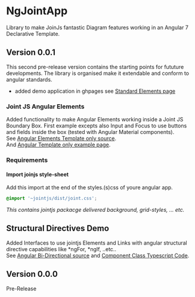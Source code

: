 # NgJointApp

Library to make JoinJs fantastic Diagram features working in an Angular 7 Declarative Template.  

## Version 0.0.1

This second pre-release version contains the starting points for fututure developments. The library is organised make it extendable and conform to angular standards.
* added demo application in ghpages see [Standard Elements page](https://dgwnu.github.io/ng-joint/shapes-standard-examples/standard-elements)  

### Joint JS Angular Elements

Added functionality to make Angular Elements working inside a Joint JS Boundary Box. First example excepts also Input and Focus to use buttons and fields inside the box (tested with Angular Material components).  
See [Angular Elements Template only source](https://github.com/dgwnu/ng-joint/tree/master/src/app/shapes-angular-examples/angular-template-only).   
And [Angular Template only example page](https://dgwnu.github.io/ng-joint/shapes-angular-examples/angular-template-only).  

### Requirements

#### Import joinjs style-sheet

Add this import at the end of the styles.(s)css of youre angular app.

```css
@import '~jointjs/dist/joint.css';  
```

_This contains jointjs packacge delivered background, grid-styles, ... etc._
## Structural Directives Demo

Added Interfaces to use jointjs Elements and Links with angular structural directive capabilities like *ngFor, *ngIf, ..etc..  
See [Angular Bi-Directional source](./src/app/shapes-angular-examples/) and [Component Class Typescript Code](src/app/struct-dir-demo/struct-dir-demo.component.ts).

## Version 0.0.0

Pre-Release

